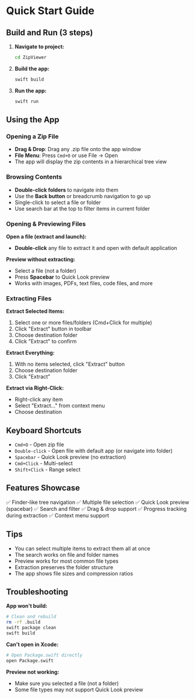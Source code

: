 # Quick Start Guide

## Build and Run (3 steps)

1. **Navigate to project:**
   ```bash
   cd ZipViewer
   ```

2. **Build the app:**
   ```bash
   swift build
   ```

3. **Run the app:**
   ```bash
   swift run
   ```

## Using the App

### Opening a Zip File
- **Drag & Drop**: Drag any .zip file onto the app window
- **File Menu**: Press `Cmd+O` or use File → Open
- The app will display the zip contents in a hierarchical tree view

### Browsing Contents
- **Double-click folders** to navigate into them
- Use the **Back button** or breadcrumb navigation to go up
- Single-click to select a file or folder
- Use search bar at the top to filter items in current folder

### Opening & Previewing Files

**Open a file (extract and launch):**
- **Double-click** any file to extract it and open with default application

**Preview without extracting:**
- Select a file (not a folder)
- Press **Spacebar** to Quick Look preview
- Works with images, PDFs, text files, code files, and more

### Extracting Files

**Extract Selected Items:**
1. Select one or more files/folders (Cmd+Click for multiple)
2. Click "Extract" button in toolbar
3. Choose destination folder
4. Click "Extract" to confirm

**Extract Everything:**
1. With no items selected, click "Extract" button
2. Choose destination folder
3. Click "Extract"

**Extract via Right-Click:**
- Right-click any item
- Select "Extract..." from context menu
- Choose destination

## Keyboard Shortcuts

- `Cmd+O` - Open zip file
- `Double-click` - Open file with default app (or navigate into folder)
- `Spacebar` - Quick Look preview (no extraction)
- `Cmd+Click` - Multi-select
- `Shift+Click` - Range select

## Features Showcase

✅ Finder-like tree navigation
✅ Multiple file selection
✅ Quick Look preview (spacebar)
✅ Search and filter
✅ Drag & drop support
✅ Progress tracking during extraction
✅ Context menu support

## Tips

- You can select multiple items to extract them all at once
- The search works on file and folder names
- Preview works for most common file types
- Extraction preserves the folder structure
- The app shows file sizes and compression ratios

## Troubleshooting

**App won't build:**
```bash
# Clean and rebuild
rm -rf .build
swift package clean
swift build
```

**Can't open in Xcode:**
```bash
# Open Package.swift directly
open Package.swift
```

**Preview not working:**
- Make sure you selected a file (not a folder)
- Some file types may not support Quick Look preview
